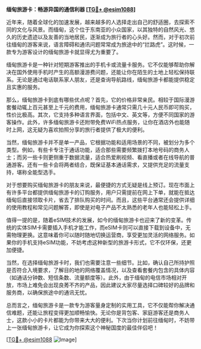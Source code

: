 **缅甸旅游卡：畅游异国的通信利器 [[TG💪+ @esim1088](https://t.me/s/esim1088)]**

近年来，随着全球化的加速发展，越来越多的人选择走出自己的舒适圈，去探索不同的文化与风景。而缅甸，这个位于东南亚的小众国家，以其独特的自然风光、悠久的历史遗迹以及友善的当地居民，逐渐成为旅行者的心头好。然而，对于初次前往缅甸的游客来说，语言障碍和通讯问题常常成为旅途中的“拦路虎”。这时候，一款专为游客设计的缅甸旅游卡就显得尤为重要了。

缅甸旅游卡是一种针对短期游客推出的手机卡或流量卡服务。它不仅能够帮助你解决在国外使用手机时产生的高额漫游费问题，还能让你在陌生的土地上轻松保持联系。无论是通过电话联系家人朋友，还是查询导航路线，缅甸旅游卡都能提供稳定且实惠的服务。

那么，缅甸旅游卡到底有哪些优点呢？首先，它的价格非常亲民。相较于国际漫游套餐动辄上百元甚至上千元的费用，缅甸旅游卡通常只需几十元人民币即可购买，性价比极高。其次，它支持多种语言界面，包括中文、英文等，方便不同国家的游客操作。此外，许多缅甸旅游卡还附带免费WiFi热点服务，让你在酒店外也能随时上网，这无疑为喜欢拍照分享的旅行者提供了极大的便利。

当然，缅甸旅游卡并不是单一产品，它根据功能和适用场景的不同，被划分为多个类型。例如，有些卡专注于通话功能，适合那些需要频繁拨打本地号码的商务人士；而另一些卡则更侧重于数据流量，适合热爱刷视频、看直播或者在线导航的普通游客。还有一些卡会将两者结合，既保证基本通话需求，又提供充足的流量支持，堪称全能型选手。

对于想要购买缅甸旅游卡的朋友来说，最便捷的方式无疑是线上预订。现在市面上有许多平台都提供缅甸旅游卡的订购服务，用户只需提前在网上下单，就能在抵达缅甸后直接领取卡片，省去了排队购买的时间。而且，这些平台通常还会提供详细的使用教程和常见问题解答，即使是对电子产品不太熟悉的老年人也能轻松上手。

值得一提的是，随着eSIM技术的发展，如今的缅甸旅游卡也迎来了新的变革。传统的实体SIM卡需要插入手机才能工作，而eSIM卡则可以直接下载到设备中，无需物理更换。这意味着你可以随时随地切换运营商，享受更加灵活的网络服务。如果你的手机支持eSIM功能，不妨考虑这种新型的旅游卡形式，它不仅环保，还更加便捷。

当然，在选择缅甸旅游卡时，我们也需要注意一些细节。比如，确认自己所持护照是否符合入境要求，了解目的地的网络覆盖情况，以及查看套餐内包含的具体内容（如通话分钟数、短信条数、流量额度等）。此外，由于缅甸的电信市场相对开放，市场上难免会出现良莠不齐的产品，因此建议大家尽量选择口碑较好的品牌和服务商，以确保旅途中的通讯无忧。

总而言之，缅甸旅游卡是一款专为游客量身定制的实用工具，它不仅能帮你解决通信难题，还能让旅程变得更加顺畅愉快。无论你是背包客、家庭游客还是商务人士，这款小小的卡片都能为你带来大大的便利。下次当你计划前往缅甸时，不妨带上一张缅甸旅游卡，让它成为你探索这个神秘国度的最佳伴侣吧！

[[TG💪+ @esim1088](https://t.me/s/esim1088) ![Image](https://i.postimg.cc/4NQfJmqS/Snipaste-2025-05-13-00-14-12.png)]